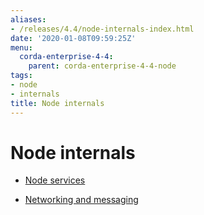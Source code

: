 ```yaml
---
aliases:
- /releases/4.4/node-internals-index.html
date: '2020-01-08T09:59:25Z'
menu:
  corda-enterprise-4-4:
    parent: corda-enterprise-4-4-node
tags:
- node
- internals
title: Node internals
---
```



# Node internals


* [Node services](node-services.md)

* [Networking and messaging](messaging.md)



